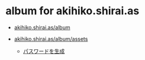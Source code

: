 # album for akihiko.shirai.as

- [akihiko.shirai.as/album](https://akihiko.shirai.as/album/)

- [akihiko.shirai.as/album/assets](https://akihiko.shirai.as/album/assets/)

    - [パスワードを生成](https://akihiko.shirai.as/album/assets/check.html)

